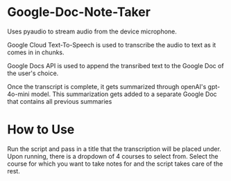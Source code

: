 # Google-Doc-Note-Taker

Uses pyaudio to stream audio from the device microphone.

Google Cloud Text-To-Speech is used to transcribe the audio to text as it comes in in chunks.

Google Docs API is used to append the transribed text to the Google Doc of the user's choice.

Once the transcript is complete, it gets summarized through openAI's gpt-4o-mini model. This summarization gets added to a separate Google Doc that contains all previous summaries

# How to Use 

Run the script and pass in a title that the transcription will be placed under. Upon running, there is a dropdown of 4 courses to select from. Select the course for which you want to take notes for and the script takes care of the rest. 
